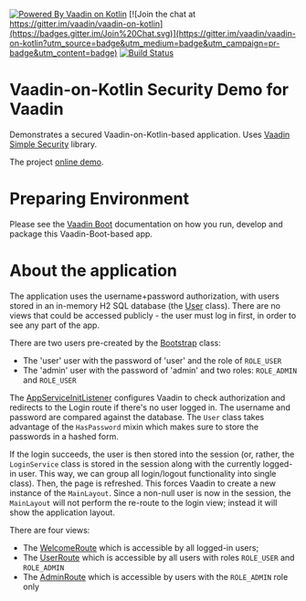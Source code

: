 [![Powered By Vaadin on Kotlin](http://vaadinonkotlin.eu/iconography/vok_badge.svg)](http://vaadinonkotlin.eu)
[![Join the chat at https://gitter.im/vaadin/vaadin-on-kotlin](https://badges.gitter.im/Join%20Chat.svg)](https://gitter.im/vaadin/vaadin-on-kotlin?utm_source=badge&utm_medium=badge&utm_campaign=pr-badge&utm_content=badge)
[![Build Status](https://github.com/mvysny/vok-security-demo/actions/workflows/gradle.yml/badge.svg)](https://github.com/mvysny/vok-security-demo/actions/workflows/gradle.yml)

# Vaadin-on-Kotlin Security Demo for Vaadin

Demonstrates a secured Vaadin-on-Kotlin-based application. Uses [Vaadin Simple Security](https://github.com/mvysny/vaadin-simple-security)
library.

The project [online demo](https://v-herd.eu/vok-security-demo).

# Preparing Environment

Please see the [Vaadin Boot](https://github.com/mvysny/vaadin-boot#preparing-environment) documentation
on how you run, develop and package this Vaadin-Boot-based app.

# About the application

The application uses the username+password authorization, with users stored in an in-memory H2 SQL database
(the [User](src/main/kotlin/com/vaadin/securitydemo/security/User.kt) class). There are no
views that could be accessed publicly - the user must log in first, in order to see any part of the app.

There are two users pre-created by the [Bootstrap](src/main/kotlin/com/vaadin/securitydemo/Bootstrap.kt) class:

* The 'user' user with the password of 'user' and the role of `ROLE_USER`
* The 'admin' user with the password of 'admin' and two roles: `ROLE_ADMIN` and `ROLE_USER`

The [AppServiceInitListener](src/main/kotlin/com/vaadin/securitydemo/AppServiceInitListener.kt) configures
Vaadin to check authorization and redirects to the Login route if there's no user logged in.
The username and password are compared against the database. The `User` class takes advantage
of the `HasPassword`
mixin which makes sure to store the passwords in a hashed form.

If the login succeeds, the user is then stored into the session (or, rather, the `LoginService` class
is stored in the session along with the currently logged-in user. This way, we can group all
login/logout functionality into single class). Then, the page is refreshed. This forces Vaadin
to create a new instance of the `MainLayout`. Since a non-null user is now in the session, the `MainLayout`
will not perform the re-route to the login view; instead it will show the application layout.

There are four views:

* The [WelcomeRoute](src/main/kotlin/com/vaadin/securitydemo/welcome/WelcomeRoute.kt) which is accessible by all logged-in users;
* The [UserRoute](src/main/kotlin/com/vaadin/securitydemo/user/UserRoute.kt) which is accessible by all users with roles `ROLE_USER` and `ROLE_ADMIN`
* The [AdminRoute](src/main/kotlin/com/vaadin/securitydemo/admin/AdminRoute.kt) which is accessible by users with the `ROLE_ADMIN` role only
